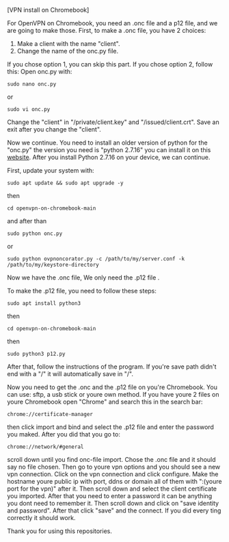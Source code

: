 [VPN install on Chromebook]

For OpenVPN on Chromebook, you need an .onc file and a p12 file, and we are going to make those.
First, to make a .onc file, you have 2 choices: 
1. Make a client with the name "client".
2. Change the name of the onc.py file.

If you chose option 1, you can skip this part. If you chose option 2, follow this:
Open onc.py with:
```
sudo nano onc.py
```
or
```
sudo vi onc.py
```
Change the "client" in "/private/client.key" and "/issued/client.crt".
Save an exit after you change the "client".

Now we continue. You need to install an older version of python for the "onc.py" the version you need is "python 2.7.16" you can install it on this [website](https://www.python.org/downloads/release/python-2716/).
After you install Python 2.7.16 on your device, we can continue.

First, update your system with:
```
sudo apt update && sudo apt upgrade -y
```
then
```
cd openvpn-on-chromebook-main
```
and after than
```
sudo python onc.py
```
or
```
sudo python ovpnoncorator.py -c /path/to/my/server.conf -k /path/to/my/keystore-directory
```

Now we have the .onc file, We only need the .p12 file .

To make the .p12 file, you need to follow these steps:
```
sudo apt install python3
```
then
```
cd openvpn-on-chromebook-main
```
then
```
sudo python3 p12.py
```
After that, follow the instructions of the program.
If you're save path didn't end with a "/" it will automatically save in "/".

Now you need to get the .onc and the .p12 file on you're Chromebook. You can use: sftp, a usb stick or youre own method.
If you have youre 2 files on youre Chromebook open "Chrome" and search this in the search bar:
```
chrome://certificate-manager
```
then click import and bind and select the .p12 file and enter the password you maked.
After you did that you go to:
```
chrome://network/#general
```
scroll down until you find onc-file import. Chose the .onc file and it should say no file chosen. Then go to youre vpn options and you should see a new vpn connection.
Click on the vpn connection and click configure.
Make the hostname youre public ip with port, ddns or domain all of them with ":(youre port for the vpn)" after it.
Then scroll down and select the client certificate you imported.
After that you need to enter a password it can be anything you dont need to remember it. 
Then scroll down and click on "save identity and password".
After that click "save" and the connect.
If you did every ting correctly it should work.

Thank you for using this repositories.

